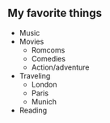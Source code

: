 ## My favorite things
* Music
* Movies
  * Romcoms
  * Comedies
  * Action/adventure
* Traveling
  * London
  * Paris
  * Munich
* Reading
